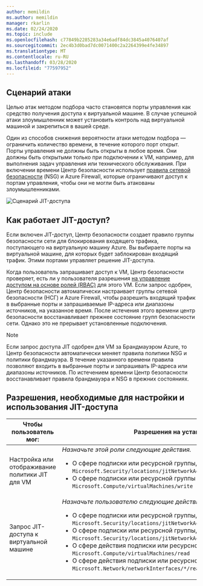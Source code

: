 ```yaml
---
author: memildin
ms.author: memildin
manager: rkarlin
ms.date: 02/24/2020
ms.topic: include
ms.openlocfilehash: c77849b2285283a34e6adf84dc3845a4076407af
ms.sourcegitcommit: 2ec4b3d0bad7dc0071400c2a2264399e4fe34897
ms.translationtype: MT
ms.contentlocale: ru-RU
ms.lasthandoff: 03/28/2020
ms.locfileid: "77597952"
---
```

## <a name="attack-scenario"></a>Сценарий атаки

Целью атак методом подбора часто становятся порты управления как средство получения доступа к виртуальной машине. В случае успешной атаки злоумышленник может установить контроль над виртуальной машиной и закрепиться в вашей среде.

Один из способов снижения вероятности атаки методом подбора — ограничить количество времени, в течение которого порт открыт. Порты управления не должны быть открыты в любое время. Они должны быть открытыми только при подключении к VM, например, для выполнения задач управления или технического обслуживания. При включении времени Центр безопасности использует [правила сетевой безопасности](../articles/virtual-network/security-overview.md#security-rules) (NSG) и Azure Firewall, которые ограничивают доступ к портам управления, чтобы они не могли быть атакованы злоумышленниками.

![Сценарий JIT-доступа](../articles/security-center/media/security-center-just-in-time/just-in-time-scenario.png)

## <a name="how-does-jit-access-work"></a>Как работает JIT-доступ?

Если включен JIT-доступ, Центр безопасности создает правило группы безопасности сети для блокирования входящего трафика, поступающего на виртуальную машину Azure. Вы выбираете порты на виртуальной машине, для которых будет заблокирован входящий трафик. Этими портами управляет решение JIT-доступа.

Когда пользователь запрашивает доступ к VM, Центр безопасности проверяет, есть ли у пользователя разрешения [на управление доступом на основе ролей (RBAC)](../articles/role-based-access-control/role-assignments-portal.md) для этого VM. Если запрос одобрен, Центр безопасности автоматически настраивает группы сетевой безопасности (НСГ) и Azure Firewall, чтобы разрешить входящий трафик в выбранные порты и запрашиваемые IP-адреса или диапазоны источников, на указанное время. После истечения этого времени центр безопасности восстанавливает прежнее состояние групп безопасности сети. Однако это не прерывает установленные подключения.

 > [!NOTE]
 > Если запрос доступа JIT одобрен для VM за Брандмауэром Azure, то Центр безопасности автоматически меняет правила политики NSG и политики брандмауэра. В течение указанного времени правила позволяют входить в выбранные порты и запрашивать IP-адреса или диапазоны источников. По истечением времени Центр безопасности восстанавливает правила брандмауэра и NSG в прежних состояниях.


## <a name="permissions-needed-to-configure-and-use-jit"></a>Разрешения, необходимые для настройки и использования JIT-доступа

| Чтобы пользователь мог: | Разрешения на установку|
| --- | --- |
| Настройка или отображивание политики JIT для VM | *Назначьте этой роли следующие действия.*  <ul><li>О сфере подписки или ресурсной группы, связанной с VM:<br/> `Microsoft.Security/locations/jitNetworkAccessPolicies/write` </li><li> О сфере подписки или ресурсной группы VM: <br/>`Microsoft.Compute/virtualMachines/write`</li></ul> | 
|Запрос JIT-доступа к виртуальной машине | *Назначьте пользователю следующие действия:*  <ul><li>О сфере подписки или ресурсной группы, связанной с VM:<br/>  `Microsoft.Security/locations/jitNetworkAccessPolicies/initiate/action` </li><li>О сфере подписки или ресурсной группы, связанной с VM:<br/>  `Microsoft.Security/locations/jitNetworkAccessPolicies/*/read` </li><li>  О сфере действия подписки или ресурсной группы или VM:<br/> `Microsoft.Compute/virtualMachines/read` </li><li>  О сфере действия подписки или ресурсной группы или VM:<br/> `Microsoft.Network/networkInterfaces/*/read` </li></ul>|